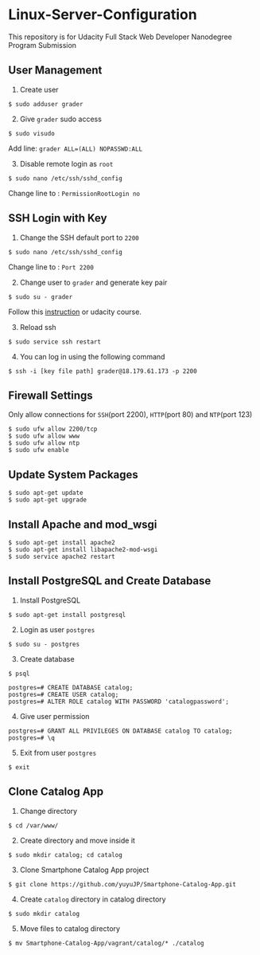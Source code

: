 # Linux-Server-Configuration
This repository is for Udacity Full Stack Web Developer Nanodegree Program Submission


## User Management
1. Create user
```
$ sudo adduser grader
```
2. Give `grader` sudo access
```
$ sudo visudo
```
Add line: `grader ALL=(ALL) NOPASSWD:ALL`

3. Disable remote login as `root`
```
$ sudo nano /etc/ssh/sshd_config
```
Change line to : `PermissionRootLogin no`

## SSH Login with Key
1. Change the SSH default port to `2200`
```
$ sudo nano /etc/ssh/sshd_config
```
Change line to : `Port 2200`

2. Change user to `grader` and generate key pair
```
$ sudo su - grader
```
Follow this [instruction](https://www.digitalocean.com/community/tutorials/how-to-set-up-ssh-keys--2) or udacity course.

3. Reload ssh
```
$ sudo service ssh restart
```

4. You can log in using the following command
```
$ ssh -i [key file path] grader@18.179.61.173 -p 2200
```

## Firewall Settings
Only allow connections for `SSH`(port 2200), `HTTP`(port 80) and `NTP`(port 123)
```
$ sudo ufw allow 2200/tcp
$ sudo ufw allow www
$ sudo ufw allow ntp
$ sudo ufw enable
```

## Update System Packages
```
$ sudo apt-get update
$ sudo apt-get upgrade
```

## Install Apache and mod_wsgi
```
$ sudo apt-get install apache2
$ sudo apt-get install libapache2-mod-wsgi
$ sudo service apache2 restart
```

## Install PostgreSQL and Create Database
1. Install PostgreSQL
```
$ sudo apt-get install postgresql
```

2. Login as user `postgres`
```
$ sudo su - postgres
```

3. Create database
```
$ psql
```
```
postgres=# CREATE DATABASE catalog;
postgres=# CREATE USER catalog;
postgres=# ALTER ROLE catalog WITH PASSWORD 'catalogpassword';
```
4. Give user permission
```
postgres=# GRANT ALL PRIVILEGES ON DATABASE catalog TO catalog;
postgres=# \q
```
5. Exit from user `postgres`
```
$ exit
```

## Clone Catalog App
1. Change directory
```
$ cd /var/www/
```
2. Create directory and move inside it
```
$ sudo mkdir catalog; cd catalog
```
3. Clone Smartphone Catalog App project
```
$ git clone https://github.com/yuyuJP/Smartphone-Catalog-App.git
```

4. Create `catalog` directory in catalog directory
```
$ sudo mkdir catalog
```

5. Move files to catalog directory
```
$ mv Smartphone-Catalog-App/vagrant/catalog/* ./catalog
```
